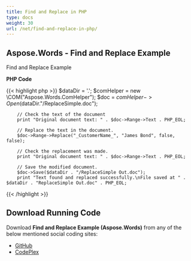 ```yaml
---
title: Find and Replace in PHP
type: docs
weight: 30
url: /net/find-and-replace-in-php/
---
```


## **Aspose.Words - Find and Replace Example**

Find and Replace Example

**PHP Code**

{{< highlight php >}}
        $dataDir = '.';
        $comHelper = new \COM("Aspose.Words.ComHelper");
        $doc = $comHelper->Open($dataDir."/ReplaceSimple.doc");

        // Check the text of the document
        print "Original document text: " . $doc->Range->Text . PHP_EOL;

        // Replace the text in the document.
        $doc->Range->Replace("_CustomerName_", "James Bond", false, false);

        // Check the replacement was made.
        print "Original document text: " . $doc->Range->Text . PHP_EOL;

        // Save the modified document.
        $doc->Save($dataDir . "/ReplaceSimple Out.doc");
        print "Text found and replaced successfully.\nFile saved at " . $dataDir . "ReplaceSimple Out.doc" . PHP_EOL;
{{< /highlight >}}

## **Download Running Code**

Download **Find and Replace Example (Aspose.Words)** from any of the below mentioned social coding sites:

- [GitHub](https://github.com/aspose-words/Aspose.Words-for-.NET/blob/master/Plugins/Aspose_Words_NET_for_PHP/src/aspose/words/quickstart/FindAndReplace.php)
- [CodePlex](https://asposenetphp.codeplex.com/SourceControl/latest#Aspose.Words-for-.NET_for_PHP/src/aspose/words/quickstart/FindAndReplace.php)
